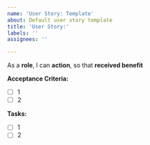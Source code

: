 ```yaml
---
name: 'User Story: Template'
about: Default user story template
title: 'User Story:'
labels: ''
assignees: ''

---
```


As a **role**, I can **action**, so that **received benefit**

**Acceptance Criteria:**
- [ ] 1
- [ ] 2

**Tasks:**
- [ ] 1
- [ ] 2
